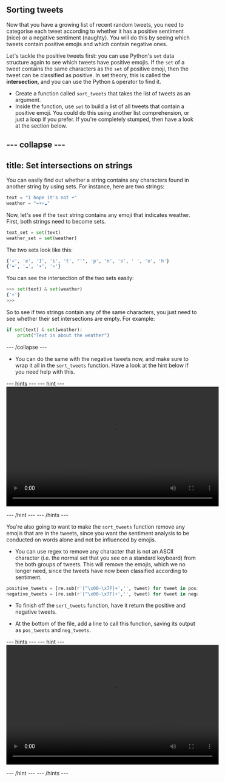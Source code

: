## Sorting tweets

Now that you have a growing list of recent random tweets, you need to categorise each tweet according to whether it has a positive sentiment (nice) or a negative sentiment (naughty). You will do this by seeing which tweets contain positive emojis and which contain negative ones.

Let's tackle the positive tweets first: you can use Python's `set` data structure again to see which tweets have positive emojis. If the `set` of a tweet contains the same characters as the `set` of positive emoji, then the tweet can be classified as positive. In set theory, this is called the **intersection**, and you can use the Python `&` operator to find it.

- Create a function called `sort_tweets` that takes the list of tweets as an argument.
- Inside the function, use `set` to build a list of all tweets that contain a positive emoji. You could do this using another list comprehension, or just a loop if you prefer. If you're completely stumped, then have a look at the section below.

--- collapse ---
---
title: Set intersections on strings
---
You can easily find out whether a string contains any characters found in another string by using sets. For instance, here are two strings:
```python
text = "I hope it's not ☔"
weather = "☔☀⚡☁"
```
Now, let's see if the `text` string contains any emoji that indicates weather. First, both strings need to become sets.
```python
text_set = set(text)
weather_set = set(weather)
```
The two sets look like this:
```python
{'☔', 'e', 'I', 'i', 't', "'", 'p', 'n', 's', ' ', 'o', 'h'}
{'☔', '☁', '☀', '⚡'}
```
You can see the intersection of the two sets easily:
```python
>>> set(text) & set(weather)
{'☔'}
>>>
```

So to see if two strings contain any of the same characters, you just need to see whether their set intersections are empty. For example:

```python
if set(text) & set(weather):
    print("Text is about the weather")
```
--- /collapse ---

- You can do the same with the negative tweets now, and make sure to wrap it all in the `sort_tweets` function. Have a look at the hint below if you need help with this.

--- hints --- --- hint ---
<video width="560" height="315" controls>
<source src="images/vid_8.webm" type="video/webm">
Your browser does not support WebM video, so try FireFox or Chrome.
</video>

--- /hint --- --- /hints ---

You're also going to want to make the `sort_tweets` function remove any emojis that are in the tweets, since you want the sentiment analysis to be conducted on words alone and not be influenced by emojis.

- You can use regex to remove any character that is not an ASCII character (i.e. the normal set that you see on a standard keyboard) from the both groups of tweets. This will remove the emojis, which we no longer need, since the tweets have now been classified according to sentiment.

```python
positive_tweets = [re.sub(r'[^\x00-\x7F]+','', tweet) for tweet in positive_tweets]
negative_tweets = [re.sub(r'[^\x00-\x7F]+','', tweet) for tweet in negative_tweets]
```

- To finish off the `sort_tweets` function, have it return the positive and negative tweets.

- At the bottom of the file, add a line to call this function, saving its output as `pos_tweets` and `neg_tweets`.

--- hints --- --- hint ---
<video width="560" height="315" controls>
<source src="images/vid_9.webm" type="video/webm">
Your browser does not support WebM video, so try FireFox or Chrome.
</video>

--- /hint --- --- /hints ---
